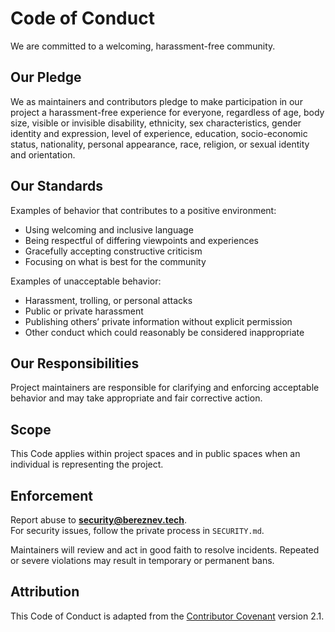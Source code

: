 # Code of Conduct

We are committed to a welcoming, harassment-free community.

## Our Pledge
We as maintainers and contributors pledge to make participation in our project a harassment-free experience for everyone, regardless of age, body size, visible or invisible disability, ethnicity, sex characteristics, gender identity and expression, level of experience, education, socio-economic status, nationality, personal appearance, race, religion, or sexual identity and orientation.

## Our Standards
Examples of behavior that contributes to a positive environment:
- Using welcoming and inclusive language
- Being respectful of differing viewpoints and experiences
- Gracefully accepting constructive criticism
- Focusing on what is best for the community

Examples of unacceptable behavior:
- Harassment, trolling, or personal attacks
- Public or private harassment
- Publishing others’ private information without explicit permission
- Other conduct which could reasonably be considered inappropriate

## Our Responsibilities
Project maintainers are responsible for clarifying and enforcing acceptable behavior and may take appropriate and fair corrective action.

## Scope
This Code applies within project spaces and in public spaces when an individual is representing the project.

## Enforcement
Report abuse to **security@bereznev.tech**.  
For security issues, follow the private process in `SECURITY.md`.

Maintainers will review and act in good faith to resolve incidents. Repeated or severe violations may result in temporary or permanent bans.

## Attribution
This Code of Conduct is adapted from the [Contributor Covenant](https://www.contributor-covenant.org) version 2.1.
